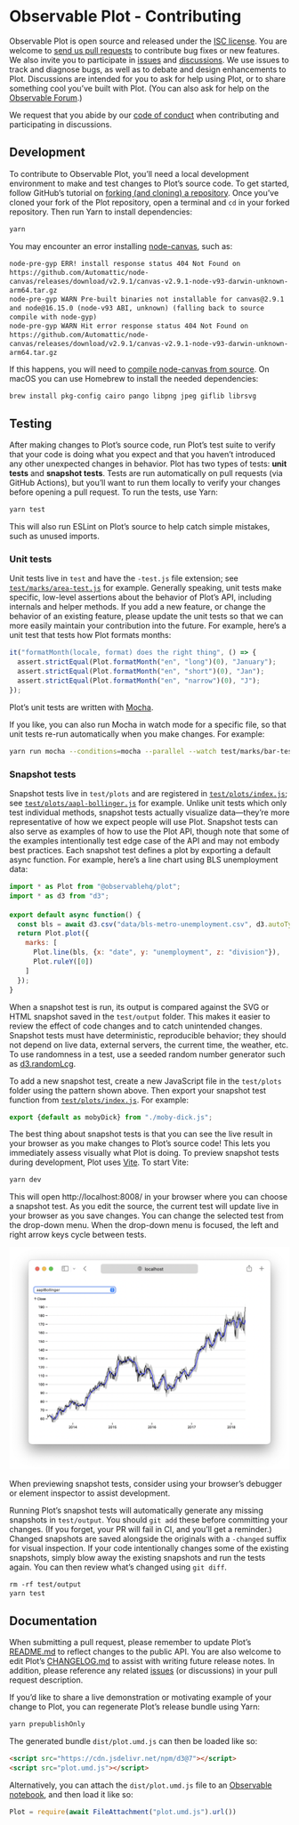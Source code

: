 # Observable Plot - Contributing

Observable Plot is open source and released under the [ISC license](./LICENSE). You are welcome to [send us pull requests](https://docs.github.com/en/pull-requests/collaborating-with-pull-requests/proposing-changes-to-your-work-with-pull-requests/about-pull-requests) to contribute bug fixes or new features. We also invite you to participate in [issues](https://github.com/observablehq/plot/issues) and [discussions](https://github.com/observablehq/plot/discussions). We use issues to track and diagnose bugs, as well as to debate and design enhancements to Plot. Discussions are intended for you to ask for help using Plot, or to share something cool you’ve built with Plot. (You can also ask for help on the [Observable Forum](https://talk.observablehq.com).)

We request that you abide by our [code of conduct](https://observablehq.com/@observablehq/code-of-conduct) when contributing and participating in discussions.

## Development

To contribute to Observable Plot, you’ll need a local development environment to make and test changes to Plot’s source code. To get started, follow GitHub’s tutorial on [forking (and cloning) a repository](https://docs.github.com/en/get-started/quickstart/fork-a-repo). Once you’ve cloned your fork of the Plot repository, open a terminal and `cd` in your forked repository. Then run Yarn to install dependencies:

```bash
yarn
```

You may encounter an error installing [node-canvas](https://github.com/Automattic/node-canvas), such as:

```
node-pre-gyp ERR! install response status 404 Not Found on https://github.com/Automattic/node-canvas/releases/download/v2.9.1/canvas-v2.9.1-node-v93-darwin-unknown-arm64.tar.gz
node-pre-gyp WARN Pre-built binaries not installable for canvas@2.9.1 and node@16.15.0 (node-v93 ABI, unknown) (falling back to source compile with node-gyp)
node-pre-gyp WARN Hit error response status 404 Not Found on https://github.com/Automattic/node-canvas/releases/download/v2.9.1/canvas-v2.9.1-node-v93-darwin-unknown-arm64.tar.gz
```

If this happens, you will need to [compile node-canvas from source](https://github.com/Automattic/node-canvas/blob/master/Readme.md#compiling). On macOS you can use Homebrew to install the needed dependencies:

```bash
brew install pkg-config cairo pango libpng jpeg giflib librsvg
```

## Testing

After making changes to Plot’s source code, run Plot’s test suite to verify that your code is doing what you expect and that you haven’t introduced any other unexpected changes in behavior. Plot has two types of tests: **unit tests** and **snapshot tests**. Tests are run automatically on pull requests (via GitHub Actions), but you’ll want to run them locally to verify your changes before opening a pull request. To run the tests, use Yarn:

```bash
yarn test
```

This will also run ESLint on Plot’s source to help catch simple mistakes, such as unused imports.

### Unit tests

Unit tests live in `test` and have the `-test.js` file extension; see [`test/marks/area-test.js`](./test/marks/area-test.js) for example. Generally speaking, unit tests make specific, low-level assertions about the behavior of Plot’s API, including internals and helper methods. If you add a new feature, or change the behavior of an existing feature, please update the unit tests so that we can more easily maintain your contribution into the future. For example, here’s a unit test that tests how Plot formats months:

```js
it("formatMonth(locale, format) does the right thing", () => {
  assert.strictEqual(Plot.formatMonth("en", "long")(0), "January");
  assert.strictEqual(Plot.formatMonth("en", "short")(0), "Jan");
  assert.strictEqual(Plot.formatMonth("en", "narrow")(0), "J");
});
```

Plot’s unit tests are written with [Mocha](https://mochajs.org).

If you like, you can also run Mocha in watch mode for a specific file, so that unit tests re-run automatically when you make changes. For example:

```bash
yarn run mocha --conditions=mocha --parallel --watch test/marks/bar-test.js
```

### Snapshot tests

Snapshot tests live in `test/plots` and are registered in [`test/plots/index.js`](./test/plots/index.js); see [`test/plots/aapl-bollinger.js`](./test/plots/aapl-bollinger.js) for example. Unlike unit tests which only test individual methods, snapshot tests actually visualize data—they’re more representative of how we expect people will use Plot. Snapshot tests can also serve as examples of how to use the Plot API, though note that some of the examples intentionally test edge case of the API and may not embody best practices. Each snapshot test defines a plot by exporting a default async function. For example, here’s a line chart using BLS unemployment data:

```js
import * as Plot from "@observablehq/plot";
import * as d3 from "d3";

export default async function() {
  const bls = await d3.csv("data/bls-metro-unemployment.csv", d3.autoType);
  return Plot.plot({
    marks: [
      Plot.line(bls, {x: "date", y: "unemployment", z: "division"}),
      Plot.ruleY([0])
    ]
  });
}
```

When a snapshot test is run, its output is compared against the SVG or HTML snapshot saved in the `test/output` folder. This makes it easier to review the effect of code changes and to catch unintended changes. Snapshot tests must have deterministic, reproducible behavior; they should not depend on live data, external servers, the current time, the weather, etc. To use randomness in a test, use a seeded random number generator such as [d3.randomLcg](https://github.com/d3/d3-random/blob/master/README.md#randomLcg).

To add a new snapshot test, create a new JavaScript file in the `test/plots` folder using the pattern shown above. Then export your snapshot test function from [`test/plots/index.js`](./test/plots/index.js). For example:

```js
export {default as mobyDick} from "./moby-dick.js";
```

The best thing about snapshot tests is that you can see the live result in your browser as you make changes to Plot’s source code! This lets you immediately assess visually what Plot is doing. To preview snapshot tests during development, Plot uses [Vite](https://vitejs.dev). To start Vite:

```bash
yarn dev
```

This will open http://localhost:8008/ in your browser where you can choose a snapshot test. As you edit the source, the current test will update live in your browser as you save changes. You can change the selected test from the drop-down menu. When the drop-down menu is focused, the left and right arrow keys cycle between tests.

![Plot’s snapshot test live preview](img/localhost.png)

When previewing snapshot tests, consider using your browser’s debugger or element inspector to assist development.

Running Plot’s snapshot tests will automatically generate any missing snapshots in `test/output`. You should `git add` these before committing your changes. (If you forget, your PR will fail in CI, and you’ll get a reminder.) Changed snapshots are saved alongside the originals with a `-changed` suffix for visual inspection. If your code intentionally changes some of the existing snapshots, simply blow away the existing snapshots and run the tests again. You can then review what’s changed using `git diff`.

```
rm -rf test/output
yarn test
```

## Documentation

When submitting a pull request, please remember to update Plot’s [README.md](./README.md) to reflect changes to the public API. You are also welcome to edit Plot’s [CHANGELOG.md](./CHANGELOG.md) to assist with writing future release notes. In addition, please reference any related [issues](https://github.com/observablehq/plot/issues) (or discussions) in your pull request description.

If you’d like to share a live demonstration or motivating example of your change to Plot, you can regenerate Plot’s release bundle using Yarn:

```bash
yarn prepublishOnly
```

The generated bundle `dist/plot.umd.js` can then be loaded like so:

```html
<script src="https://cdn.jsdelivr.net/npm/d3@7"></script>
<script src="plot.umd.js"></script>
```

Alternatively, you can attach the `dist/plot.umd.js` file to an [Observable notebook](https://observablehq.com), and then load it like so:

```js
Plot = require(await FileAttachment("plot.umd.js").url())
```
